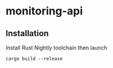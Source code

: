 # monitoring-api

## Installation

Install Rust Nightly toolchain then launch

```
cargo build --release
```
